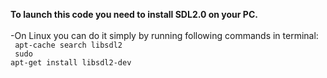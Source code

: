 <b>To launch this code you need to install  SDL2.0 on your PC.</b> <br><br>
-On Linux you can do it simply by running following commands in terminal:<br>
<code>
apt-cache search libsdl2 
</code>
<br>
<code>
sudo apt-get install libsdl2-dev
</code>
<br>
